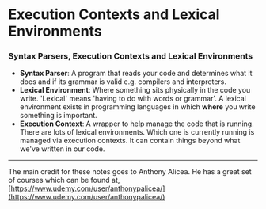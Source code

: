 # Execution Contexts and Lexical Environments



### Syntax Parsers, Execution Contexts and Lexical Environments

* **Syntax Parser**: A program that reads your code and determines what it does and if its grammar is valid e.g. compilers and interpreters.
* **Lexical Environment**: Where something sits physically in the code you write. 'Lexical' means 'having to do with words or grammar'. A lexical environment exists in programming languages in which **where** you write something is important.
* **Execution Context**: A wrapper to help manage the code that is running. There are lots of lexical environments. Which one is currently running is managed via execution contexts. It can contain things beyond what we've written in our code. 



---

The main credit for these notes goes to Anthony Alicea. He has a great set of courses which can be found at, [https://www.udemy.com/user/anthonypalicea/](https://www.udemy.com/user/anthonypalicea/)

